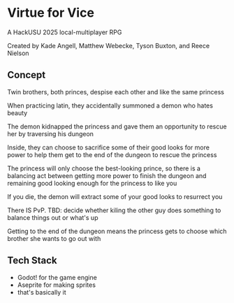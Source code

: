# Virtue for Vice
A HackUSU 2025 local-multiplayer RPG

Created by Kade Angell, Matthew Webecke, Tyson Buxton, and Reece Nielson

## Concept

Twin brothers, both princes, despise each other and like the same princess

When practicing latin, they accidentally summoned a demon who hates beauty

The demon kidnapped the princess and gave them an opportunity to rescue her by traversing his dungeon

Inside, they can choose to sacrifice some of their good looks for more power to help them get to the end of the dungeon to rescue the princess

The princess will only choose the best-looking prince, so there is a balancing act between getting more power to finish the dungeon and remaining good looking enough for the princess to like you

If you die, the demon will extract some of your good looks to resurrect you

There IS PvP. TBD: decide whether kiling the other guy does something to balance things out or what's up

Getting to the end of the dungeon means the princess gets to choose which brother she wants to go out with

## Tech Stack

* Godot! for the game engine
* Aseprite for making sprites
* that's basically it

